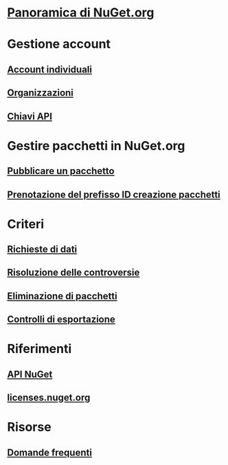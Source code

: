 # [Panoramica di NuGet.org](overview-nuget-org.md)
# Gestione account
## [Account individuali](individual-accounts.md)
## [Organizzazioni](organizations-on-nuget-org.md)
## [Chiavi API](scoped-api-keys.md)
# Gestire pacchetti in NuGet.org
## [Pubblicare un pacchetto](publish-a-package.md)
## [Prenotazione del prefisso ID creazione pacchetti](id-prefix-reservation.md)
# Criteri
## [Richieste di dati](policies/Data-requests.md)
## [Risoluzione delle controversie](policies/dispute-resolution.md)
## [Eliminazione di pacchetti](policies/deleting-packages.md)
## [Controlli di esportazione](policies/export-control.md)
# Riferimenti
## [API NuGet](../api/overview.md)
## [licenses.nuget.org](licenses.nuget.org.md)
# Risorse
## [Domande frequenti](nuget-org-faq.md)
